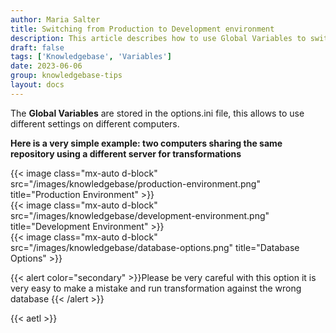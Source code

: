 ```yaml
---
author: Maria Salter
title: Switching from Production to Development environment
description: This article describes how to use Global Variables to switch from Production to Development environment
draft: false
tags: ['Knowledgebase', 'Variables']
date: 2023-06-06
group: knowledgebase-tips
layout: docs
---
```


The **Global Variables** are stored in the options.ini file, this allows to use different settings on different computers.

**Here is a very simple example: two computers sharing the same repository using a different server for transformations**

{{< image class="mx-auto d-block"  src="/images/knowledgebase/production-environment.png" title="Production Environment" >}}
\
{{< image class="mx-auto d-block"  src="/images/knowledgebase/development-environment.png" title="Development Environment" >}}
\
{{< image class="mx-auto d-block"  src="/images/knowledgebase/database-options.png" title="Database Options" >}}

{{< alert color="secondary" >}}Please be very careful with this option it is very easy to make a mistake and run transformation against the wrong database {{< /alert >}}

{{< aetl >}}
